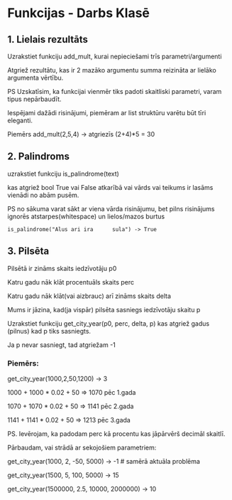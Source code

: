 # Funkcijas - Darbs Klasē
## 1. Lielais rezultāts

Uzrakstiet funkciju add_mult, kurai nepieciešami trīs parametri/argumenti

Atgriež rezultātu, kas ir 2 mazāko argumentu summa reizināta ar lielāko argumenta vērtību.

PS Uzskatīsim, ka funkcijai vienmēr tiks padoti skaitliski parametri, varam tipus nepārbaudīt.

Iespējami dažādi risinājumi, piemēram ar list struktūru varētu būt tīri eleganti.

Piemērs add_mult(2,5,4) -> atgriezīs (2+4)*5 = 30

## 2. Palindroms

uzrakstiet funkciju is_palindrome(text)

kas atgriež bool True vai False atkarībā vai vārds vai teikums ir lasāms vienādi no abām pusēm.

PS no sākuma varat sākt ar viena vārda risinājumu, bet pilns risinājums ignorēs atstarpes(whitespace) un lielos/mazos burtus

```is_palindrome("Alus ari ira      sula") -> True```

## 3. Pilsēta

Pilsētā ir zināms skaits iedzīvotāju p0

Katru gadu nāk klāt procentuāls skaits perc

Katru gadu nāk klāt(vai aizbrauc) arī zināms skaits delta

Mums ir jāzina, kad(ja vispār) pilsēta sasniegs iedzīvotāju skaitu p

Uzrakstiet funkciju get_city_year(p0, perc, delta, p) kas atgriež gadus (pilnus) kad p tiks sasniegts.

Ja p nevar sasniegt, tad atgriežam -1

### Piemērs:

get_city_year(1000,2,50,1200) -> 3

1000 + 1000 * 0.02 + 50 => 1070 pēc 1.gada

1070 + 1070 * 0.02 + 50 => 1141 pēc 2.gada

1141 + 1141 * 0.02 + 50 => 1213 pēc 3.gada

PS. Ievērojam, ka padodam perc kā procentu kas jāpārvērš decimāl skaitlī.

Pārbaudam, vai strādā ar sekojošiem parametriem:

get_city_year(1000, 2, -50, 5000) -> -1 # samērā aktuāla problēma

get_city_year(1500, 5, 100, 5000) -> 15

get_city_year(1500000, 2.5, 10000, 2000000) -> 10